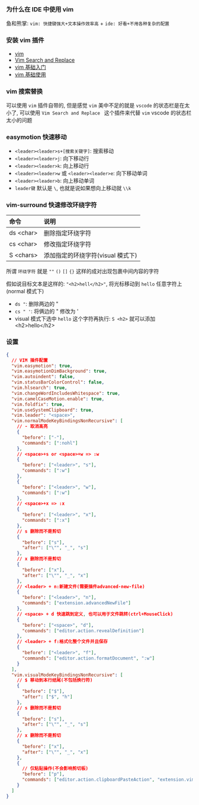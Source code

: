 ### 为什么在 IDE 中使用 vim

鱼和熊掌: `vim: 快捷键强大+文本操作效率高` + `ide: 好看+不用各种复杂的配置`

### 安装 vim 插件

- [vim](https://github.com/VSCodeVim/Vim.git)
- [Vim Search and Replace](https://github.com/nilehmann/vscode-vim-search-and-replace)
- [vim 基础入门](https://coolshell.cn/articles/5426.html)
- [vim 基础使用](https://www.jianshu.com/p/f44647e82327)

### vim 搜索替换

可以使用 `vim` 插件自带的, 但是感觉 `vim` 美中不足的就是 `vscode` 的状态栏是在太小了, 可以使用 `Vim Search and Replace ` 这个插件来代替 `vim` vscode 的状态栏太小的问题

### easymotion 快速移动

- `<leader><leader>s+[搜索关键字]`: 搜索移动
- `<leader><leader>j`: 向下移动行
- `<leader><leader>k`: 向上移动行
- `<leader><leader>w` 或 `<leader><leader>e`: 向下移动单词
- `<leader><leader>b`: 向上移动单词
- `leader键` 默认是 `\`, 也就是说如果想向上移动就 `\\k`

### vim-surround 快速修改环绕字符

| 命令        | 说明                              |
| :---------- | :-------------------------------- |
| ds \<char\> | 删除指定环绕字符                  |
| cs \<char\> | 修改指定环绕字符                  |
| S \<chars\> | 添加指定的环绕字符(visual 模式下) |

所谓 `环绕字符` 就是 `""` `()` `[]` `{}` 这样的成对出现包裹中间内容的字符

假如说目标文本是这样的: `"<h2>hell</h2>"`, 将光标移动到 `hello` 任意字符上(normal 模式下)

- `ds "`: 删除两边的 "
- `cs " '`: 将俩边的 " 修改为 '
- visual 模式下选中 `hello` 这个字符再执行: `S <h2>` 就可以添加 \<h2\>hello\<\/h2\>

### 设置

```json
{
  // VIM 插件配置
  "vim.easymotion": true,
  "vim.easymotionDimBackground": true,
  "vim.autoindent": false,
  "vim.statusBarColorControl": false,
  "vim.hlsearch": true,
  "vim.changeWordIncludesWhitespace": true,
  "vim.camelCaseMotion.enable": true,
  "vim.foldfix": true,
  "vim.useSystemClipboard": true,
  "vim.leader": "<space>",
  "vim.normalModeKeyBindingsNonRecursive": [
    // - 取消高亮
    {
      "before": ["-"],
      "commands": [":nohl"]
    },
    // <space>+s or <space>+w => :w
    {
      "before": ["<leader>", "s"],
      "commands": [":w"]
    },
    {
      "before": ["<leader>", "w"],
      "commands": [":w"]
    },
    // <space>+x => :x
    {
      "before": ["<leader>", "x"],
      "commands": [":x"]
    },
    // s 删除而不是剪切
    {
      "before": ["s"],
      "after": ["\"", "_", "s"]
    },
    // x 删除而不是剪切
    {
      "before": ["x"],
      "after": ["\"", "_", "x"]
    },
    // <leader> + n:新建文件(需要插件advanced-new-file)
    {
      "before": ["<leader>", "n"],
      "commands": ["extension.advancedNewFile"]
    },
    // <space> + d 快速跳到定义, 也可以用于文件跳转(ctrl+MouseClick)
    {
      "before": ["<space>", "d"],
      "commands": ["editor.action.revealDefinition"]
    },
    // <leader> + f:格式化整个文件并且保存
    {
      "before": ["<leader>", "f"],
      "commands": ["editor.action.formatDocument", ":w"]
    }
  ],
  "vim.visualModeKeyBindingsNonRecursive": [
    // $ 移动到本行结尾(不包括换行符)
    {
      "before": ["$"],
      "after": ["$", "h"]
    },
    // s 删除而不是剪切
    {
      "before": ["s"],
      "after": ["\"", "_", "s"]
    },
    // x 删除而不是剪切
    {
      "before": ["x"],
      "after": ["\"", "_", "x"]
    },
    {
      // 仅粘贴操作(不会影响剪切板)
      "before": ["p"],
      "commands": ["editor.action.clipboardPasteAction", "extension.vim_escape"]
    }
  ]
}
```
